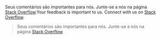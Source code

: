 <span data-ttu-id="1a1a5-p129">Seus comentários são importantes para nós. Junte-se a nós na página [Stack Overflow](http://stackoverflow.com/questions/tagged/microsoftgraph).</span><span class="sxs-lookup"><span data-stu-id="1a1a5-p129">Your feedback is important to us. Connect with us on [Stack Overflow](http://stackoverflow.com/questions/tagged/microsoftgraph).</span></span>

> Seus comentários são importantes para nós. Junte-se a nós na página [Stack Overflow](http://stackoverflow.com/questions/tagged/microsoftgraph).
